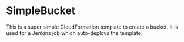 # SimpleBucket
This is a super simple CloudFormation template to create a bucket.
It is used for a Jenkins job which auto-deploys the template.
